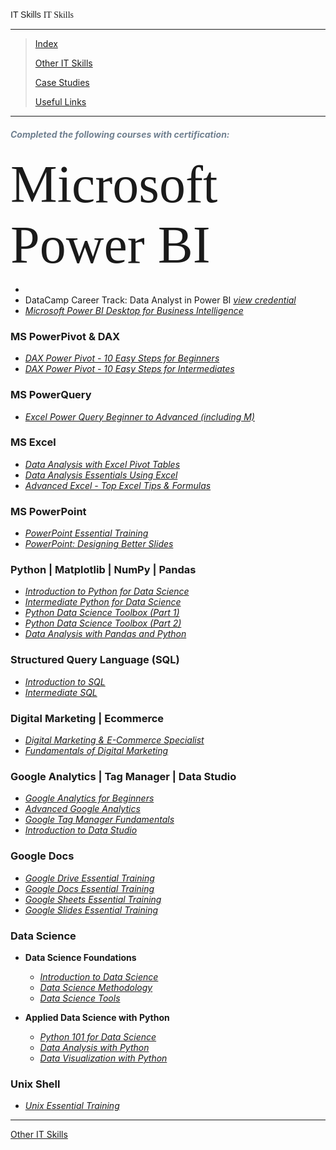 <!--<span style="font-family:Papyrus; font-size:3em; color:SlateGray;">Certified IT Skills</span>-->
<span style="font-family:Arial">IT Skills</span>
<span style="font-family:Bodini">IT Skills</span>

---

> [Index](index.md)
>
> [Other IT Skills](other_skills.md)
>
> [Case Studies](portfolio.md)
> 
> [Useful Links](links.md)

---

<h5 style='color:SlateGray;'><i>Completed the following courses with certification:</i></h5>

<span style="font-family:Papyrus; font-size:6em;">Microsoft Power BI</span>

* <!--<i>[Data Analyst in Power BI](/certified_docs/data_analyst_in_power_bi.md)</i>-->
* DataCamp Career Track: Data Analyst in Power BI <i>[view credential](https://www.datacamp.com/statement-of-accomplishment/track/2e68a585ccb47ae7d3145b72f64aef4cfcb1b028)</i>
* <i>[Microsoft Power BI Desktop for Business Intelligence](/certified_docs/microsoft_powerbi_desktop_for_business_intelligence.md)</i>

### MS PowerPivot & DAX

* <i>[DAX Power Pivot - 10 Easy Steps for Beginners](/certified_docs/DAX_Power_Pivot_10_Easy_Steps_for_Beginners.md)</i>
* <i>[DAX Power Pivot - 10 Easy Steps for Intermediates](/certified_docs/DAX_Power_Pivot_10_Easy_Steps_for_Intermediates.md)</i>

### MS PowerQuery

* <i>[Excel Power Query Beginner to Advanced (including M)](/certified_docs/excel_power_query_beginner_to_advanced.md)</i>

### MS Excel

* <i>[Data Analysis with Excel Pivot Tables](/certified_docs/data_analysis_with_excel_pivot_tables.md)</i>
* <i>[Data Analysis Essentials Using Excel](/certified_docs/data_analysis_essentials_using_excel.md)</i>
* <i>[Advanced Excel - Top Excel Tips & Formulas](/certified_docs/advanced_excel_top_tips_and_formulas.md)</i>

### MS PowerPoint

* <i>[PowerPoint Essential Training](/certified_docs/powerpoint_essential_training.md)</i>
* <i>[PowerPoint: Designing Better Slides](/certified_docs/powerpoint_design_better_slides.md)</i>

### Python | Matplotlib | NumPy | Pandas

* <i>[Introduction to Python for Data Science](/certified_docs/Introduction_to_Python.md)</i>
* <i>[Intermediate Python for Data Science](/certified_docs/Intermediate_Python.md)</i>
* <i>[Python Data Science Toolbox (Part 1)](/certified_docs/Python_Data_Science_Toolbox-1.md)</i>
* <i>[Python Data Science Toolbox (Part 2)](/certified_docs/Python_Data_Science_Toolbox-2.md)</i>
* <i>[Data Analysis with Pandas and Python](/certified_docs/Data_analysis_with_pandas_and_python.md)</i>

### Structured Query Language (SQL)

* <i>[Introduction to SQL](/certified_docs/Introduction_to_SQL.md)</i>
* <i>[Intermediate SQL](/certified_docs/Intermediate_SQL.md)</i>

### Digital Marketing | Ecommerce

* <i>[Digital Marketing & E-Commerce Specialist](certified_docs/digital_marketing_and_ecommerce_specialist.md)</i>
* <i>[Fundamentals of Digital Marketing](certified_docs/fundamentals_of_digital_marketing.md)</i>

### Google Analytics | Tag Manager | Data Studio

* <i>[Google Analytics for Beginners](certified_docs/google_analytics_for_beginners.md)</i>
* <i>[Advanced Google Analytics](certified_docs/advanced_google_analytics.md)</i>
* <i>[Google Tag Manager Fundamentals](certified_docs/google_tag_manager_fundamentals.md)</i>
* <i>[Introduction to Data Studio](certified_docs/introduction_to_data_studio.md)</i>

### Google Docs

* <i>[Google Drive Essential Training](certified_docs/google_drive_essential_training.md)</i>
* <i>[Google Docs Essential Training](certified_docs/google_docs_essential_training.md)</i>
* <i>[Google Sheets Essential Training](certified_docs/google_sheets_essential_training.md)</i>
* <i>[Google Slides Essential Training](certified_docs/google_slides_essential_training.md)</i>

### Data Science

* **Data Science Foundations**

  * <i>[Introduction to Data Science](certified_docs/introduction_to_data_science.md)</i>
  * <i>[Data Science Methodology](certified_docs/data_science_methodology.md)</i>
  * <i>[Data Science Tools](certified_docs/data_science_tools.md)</i>

* **Applied Data Science with Python**

  * <i>[Python 101 for Data Science](certified_docs/python_101_for_data_science)</i>
  * <i>[Data Analysis with Python](certified_docs/data_analysis_with_python)</i>
  * <i>[Data Visualization with Python](certified_docs/data_visualization_with_python)</i>

<!---
### R Language

* <i>[R for Data Science](certified_docs/R_101.md)</i>
--->

### Unix Shell

* <i>[Unix Essential Training](unix_essential_training.md)</i>

<hr>

[Other IT Skills](other_skills.md)
